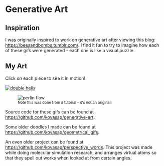 # Generative Art

## Inspiration

I was originally inspired to work on generative art after viewing this blog:
https://beesandbombs.tumblr.com/. I find it fun to try to imagine how each of
these gifs were generated - each one is like a visual puzzle.

## My Art

Click on each piece to see it in motion!

[![double helix](/docs/art/double-helix.png)](/docs/art/double-helix)


<figure>
  <img src="/docs/art/perlin-flow.png" alt="perlin flow"/>
  <figcaption><small>Note this was done from a tutorial - it's not an original!</small></figcaption>
</figure>

Source code for these gifs can be found at
https://github.com/kovasap/generative-art.

Some older doodles I made can be found at
https://github.com/kovasap/geometrical_gifs.

An even older project can be found at
https://github.com/kovasap/perspective_words. This project was made while doing
molecular simulation research, and arranges virtual atoms so that they spell
out works when looked at from certain angles.

